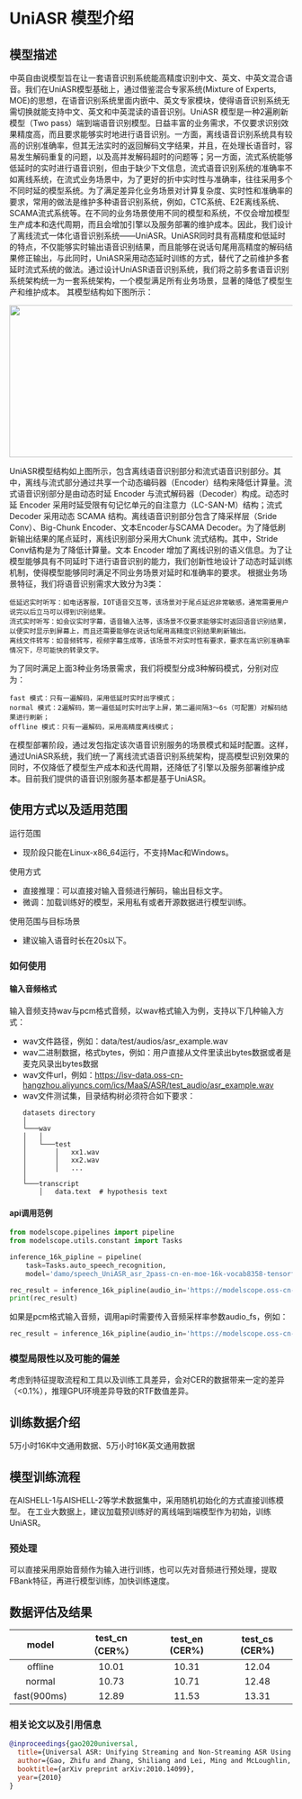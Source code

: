 
# UniASR 模型介绍

## 模型描述

中英自由说模型旨在让一套语音识别系统能高精度识别中文、英文、中英文混合语音。我们在UniASR模型基础上，通过借鉴混合专家系统(Mixture of Experts, MOE)的思想，在语音识别系统里面内嵌中、英文专家模块，使得语音识别系统无需切换就能支持中文、英文和中英混读的语音识别。UniASR 模型是一种2遍刷新模型（Two pass）端到端语音识别模型。日益丰富的业务需求，不仅要求识别效果精度高，而且要求能够实时地进行语音识别。一方面，离线语音识别系统具有较高的识别准确率，但其无法实时的返回解码文字结果，并且，在处理长语音时，容易发生解码重复的问题，以及高并发解码超时的问题等；另一方面，流式系统能够低延时的实时进行语音识别，但由于缺少下文信息，流式语音识别系统的准确率不如离线系统，在流式业务场景中，为了更好的折中实时性与准确率，往往采用多个不同时延的模型系统。为了满足差异化业务场景对计算复杂度、实时性和准确率的要求，常用的做法是维护多种语音识别系统，例如，CTC系统、E2E离线系统、SCAMA流式系统等。在不同的业务场景使用不同的模型和系统，不仅会增加模型生产成本和迭代周期，而且会增加引擎以及服务部署的维护成本。因此，我们设计了离线流式一体化语音识别系统——UniASR。UniASR同时具有高精度和低延时的特点，不仅能够实时输出语音识别结果，而且能够在说话句尾用高精度的解码结果修正输出，与此同时，UniASR采用动态延时训练的方式，替代了之前维护多套延时流式系统的做法。通过设计UniASR语音识别系统，我们将之前多套语音识别系统架构统一为一套系统架构，一个模型满足所有业务场景，显著的降低了模型生产和维护成本。
其模型结构如下图所示：


<div align=center>
<img src="fig/UniASR.png" width="850" height="270"/>
</div>

UniASR模型结构如上图所示，包含离线语音识别部分和流式语音识别部分。其中，离线与流式部分通过共享一个动态编码器（Encoder）结构来降低计算量。流式语音识别部分是由动态时延 Encoder 与流式解码器（Decoder）构成。动态时延 Encoder 采用时延受限有句记忆单元的自注意力（LC-SAN-M）结构；流式 Decoder 采用动态 SCAMA 结构。离线语音识别部分包含了降采样层（Sride Conv）、Big-Chunk Encoder、文本Encoder与SCAMA Decoder。为了降低刷新输出结果的尾点延时，离线识别部分采用大Chunk 流式结构。其中，Stride Conv结构是为了降低计算量。文本 Encoder 增加了离线识别的语义信息。为了让模型能够具有不同延时下进行语音识别的能力，我们创新性地设计了动态时延训练机制，使得模型能够同时满足不同业务场景对延时和准确率的要求。
根据业务场景特征，我们将语音识别需求大致分为3类： 

    低延迟实时听写：如电话客服，IOT语音交互等，该场景对于尾点延迟非常敏感，通常需要用户说完以后立马可以得到识别结果。  
    流式实时听写：如会议实时字幕，语音输入法等，该场景不仅要求能够实时返回语音识别结果，以便实时显示到屏幕上，而且还需要能够在说话句尾用高精度识别结果刷新输出。  
    离线文件转写：如音频转写，视频字幕生成等，该场景不对实时性有要求，要求在高识别准确率情况下，尽可能快的转录文字。  

为了同时满足上面3种业务场景需求，我们将模型分成3种解码模式，分别对应为：  

    fast 模式：只有一遍解码，采用低延时实时出字模式；  
    normal 模式：2遍解码，第一遍低延时实时出字上屏，第二遍间隔3～6s（可配置）对解码结果进行刷新；  
    offline 模式：只有一遍解码，采用高精度离线模式；  

在模型部署阶段，通过发包指定该次语音识别服务的场景模式和延时配置。这样，通过UniASR系统，我们统一了离线流式语音识别系统架构，提高模型识别效果的同时，不仅降低了模型生产成本和迭代周期，还降低了引擎以及服务部署维护成本。目前我们提供的语音识别服务基本都是基于UniASR。  

## 使用方式以及适用范围

运行范围
- 现阶段只能在Linux-x86_64运行，不支持Mac和Windows。

使用方式
- 直接推理：可以直接对输入音频进行解码，输出目标文字。
- 微调：加载训练好的模型，采用私有或者开源数据进行模型训练。

使用范围与目标场景
- 建议输入语音时长在20s以下。

### 如何使用
#### 输入音频格式
输入音频支持wav与pcm格式音频，以wav格式输入为例，支持以下几种输入方式：

- wav文件路径，例如：data/test/audios/asr_example.wav
- wav二进制数据，格式bytes，例如：用户直接从文件里读出bytes数据或者是麦克风录出bytes数据
- wav文件url，例如：https://isv-data.oss-cn-hangzhou.aliyuncs.com/ics/MaaS/ASR/test_audio/asr_example.wav
- wav文件测试集，目录结构树必须符合如下要求：
    ```
    datasets directory 
    │
    └───wav
    │   │
    │   └───test
    │       │   xx1.wav
    │       │   xx2.wav
    │       │   ...
    │   
    └───transcript
        │   data.text  # hypothesis text
    ```

#### api调用范例
```python
from modelscope.pipelines import pipeline
from modelscope.utils.constant import Tasks

inference_16k_pipline = pipeline(
    task=Tasks.auto_speech_recognition,
    model='damo/speech_UniASR_asr_2pass-cn-en-moe-16k-vocab8358-tensorflow1-online')

rec_result = inference_16k_pipline(audio_in='https://modelscope.oss-cn-beijing.aliyuncs.com/test/audios/asr_example.wav')
print(rec_result)
```

如果是pcm格式输入音频，调用api时需要传入音频采样率参数audio_fs，例如：
```python
rec_result = inference_16k_pipline(audio_in='https://modelscope.oss-cn-beijing.aliyuncs.com/test/audios/asr_example.pcm', audio_fs=16000)
```
### 模型局限性以及可能的偏差

考虑到特征提取流程和工具以及训练工具差异，会对CER的数据带来一定的差异（<0.1%），推理GPU环境差异导致的RTF数值差异。

## 训练数据介绍

5万小时16K中文通用数据、5万小时16K英文通用数据

## 模型训练流程

在AISHELL-1与AISHELL-2等学术数据集中，采用随机初始化的方式直接训练模型。
在工业大数据上，建议加载预训练好的离线端到端模型作为初始，训练UniASR。

### 预处理

可以直接采用原始音频作为输入进行训练，也可以先对音频进行预处理，提取FBank特征，再进行模型训练，加快训练速度。

## 数据评估及结果

|        model        | test_cn（CER%）| test_en (CER%) | test_cs (CER%) |
|:-------------------:|:---------:|:---------:|:---------:|
| offline |   10.01   |   10.31   |   12.04   |
| normal  |   10.73   |   10.71   |   12.48   |
| fast(900ms)   |   12.89   |   11.53   |   13.31   |

### 相关论文以及引用信息

```BibTeX
@inproceedings{gao2020universal,
  title={Universal ASR: Unifying Streaming and Non-Streaming ASR Using a Single Encoder-Decoder Model},
  author={Gao, Zhifu and Zhang, Shiliang and Lei, Ming and McLoughlin, Ian},
  booktitle={arXiv preprint arXiv:2010.14099},
  year={2010}
}
```
